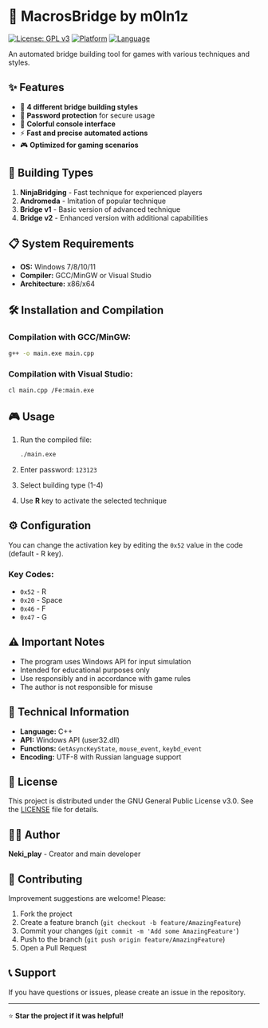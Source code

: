 # 🌉 MacrosBridge by m0ln1z

[![License: GPL v3](https://img.shields.io/badge/License-GPLv3-blue.svg)](https://www.gnu.org/licenses/gpl-3.0)
[![Platform](https://img.shields.io/badge/Platform-Windows-lightgrey.svg)](https://www.microsoft.com/windows)
[![Language](https://img.shields.io/badge/Language-C++-blue.svg)](https://isocpp.org/)

An automated bridge building tool for games with various techniques and styles.

## ✨ Features

- 🎯 **4 different bridge building styles**
- 🔐 **Password protection** for secure usage
- 🎨 **Colorful console interface** 
- ⚡ **Fast and precise automated actions**
- 🎮 **Optimized for gaming scenarios**

## 🚀 Building Types

1. **NinjaBridging** - Fast technique for experienced players
2. **Andromeda** - Imitation of popular technique
3. **Bridge v1** - Basic version of advanced technique
4. **Bridge v2** - Enhanced version with additional capabilities

## 📋 System Requirements

- **OS:** Windows 7/8/10/11
- **Compiler:** GCC/MinGW or Visual Studio
- **Architecture:** x86/x64

## 🛠️ Installation and Compilation

### Compilation with GCC/MinGW:
```bash
g++ -o main.exe main.cpp
```

### Compilation with Visual Studio:
```bash
cl main.cpp /Fe:main.exe
```

## 🎮 Usage

1. Run the compiled file:
   ```bash
   ./main.exe
   ```

2. Enter password: `123123`

3. Select building type (1-4)

4. Use **R** key to activate the selected technique

## ⚙️ Configuration

You can change the activation key by editing the `0x52` value in the code (default - R key).

### Key Codes:
- `0x52` - R
- `0x20` - Space
- `0x46` - F
- `0x47` - G

## ⚠️ Important Notes

- The program uses Windows API for input simulation
- Intended for educational purposes only
- Use responsibly and in accordance with game rules
- The author is not responsible for misuse

## 🔧 Technical Information

- **Language:** C++
- **API:** Windows API (user32.dll)
- **Functions:** `GetAsyncKeyState`, `mouse_event`, `keybd_event`
- **Encoding:** UTF-8 with Russian language support

## 📝 License

This project is distributed under the GNU General Public License v3.0.
See the [LICENSE](LICENSE) file for details.

## 👨‍💻 Author

**Neki_play** - Creator and main developer

## 🤝 Contributing

Improvement suggestions are welcome! Please:

1. Fork the project
2. Create a feature branch (`git checkout -b feature/AmazingFeature`)
3. Commit your changes (`git commit -m 'Add some AmazingFeature'`)
4. Push to the branch (`git push origin feature/AmazingFeature`)
5. Open a Pull Request

## 📞 Support

If you have questions or issues, please create an issue in the repository.

---

⭐ **Star the project if it was helpful!**